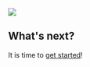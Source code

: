 <img src="../_images/infographic.svg" id="architecture">

## What's next?

It is time to [get started](/getting-started.md)!
